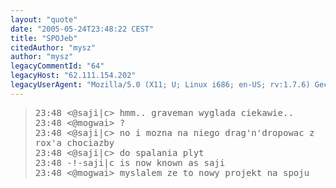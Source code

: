 ```yaml
---
layout: "quote"
date: "2005-05-24T23:48:22 CEST"
title: "SPOJeb"
citedAuthor: "mysz"
author: "mysz"
legacyCommentId: "64"
legacyHost: "62.111.154.202"
legacyUserAgent: "Mozilla/5.0 (X11; U; Linux i686; en-US; rv:1.7.6) Gecko/20050403 Firefox/1.0.2"
---
```



<blockquote><tt>23:48 &lt;@saji|c&gt; hmm.. graveman wyglada ciekawie..<br>
23:48 &lt;@mogwai&gt; ?<br>
23:48 &lt;@saji|c&gt; no i mozna na niego drag'n'dropowac z rox'a chociazby<br>
23:48 &lt;@saji|c&gt; do spalania plyt<br>
23:48 -!-saji|c is now known as saji<br>
23:48 &lt;@mogwai&gt; myslalem ze to nowy projekt na spoju</tt></blockquote>
